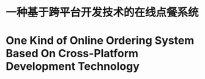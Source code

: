 # 一种基于跨平台开发技术的在线点餐系统

# One Kind of Online Ordering System Based On Cross-Platform Development Technology